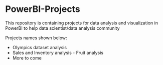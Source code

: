 # PowerBI-Projects

This repository is containing projects for data analysis and visualization in PowerBI to help data scientist/data analysis community

Projects names shown below:
* Olympics dataset analysis
* Sales and Inventory analysis - Fruit analysis
* More to come


